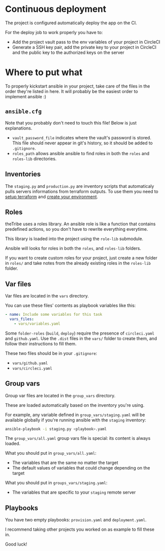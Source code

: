 # Continuous deployment

The project is configured automatically deploy the app on the CI.

For the deploy job to work properly you have to:
 - Add the project vault pass to the env variables of your project in CircleCI
 - Generate a SSH key pair, add the private key to your project in CircleCI
   and the public key to the authorized keys on the server

# Where to put what

To properly kickstart ansible in your project, take care of the files in the order
they're listed in here. It will probably be the easiest order to implement ansible :)

## `ansible.cfg`

Note that you probably don't need to touch this file! Below is just explanations.

- `vault_password_file` indicates where the vault's password is stored. This file should never
  appear in git's history, so it should be added to `.gitignore`.
- `roles_path` allows ansible ansible to find roles in both the `roles` and `roles-lib` directories.

## Inventories

The `staging.py` and `production.py` are inventory scripts that automaticaly
pulls servers informations from terraform outputs. To use them you need to
[setup terraform](../terraform/README.md#Configuration) and 
[create your environment](../terraform/README.md#creating-or-updating-an-environment).

## Roles

theTribe uses a roles library. An ansible role is like a function that contains
predefined actions, so you don't have to rewrite everything everytime.

This library is loaded into the project using the `role-lib` submodule.

Ansible will looks for roles in both the `roles`, and `roles-lib` folders.

If you want to create custom roles for your project, just create a new folder in `roles/`
and take notes from the already existing roles in the `roles-lib` folder.

## Var files

Var files are located in the `vars` directory.

You can use these files' contents as playbook variables like this:
```yaml
- name: Include some variables for this task
  vars_files:
    - vars/variables.yaml
```

Some `folder-roles` (`build`, `deploy`) require the presence of `circleci.yaml`
and `github.yaml`. Use the `.dist` files in the `vars/` folder to create them, and
follow their instructions to fill them.

These two files should be in your `.gitignore`:
- `vars/github.yaml`
- `vars/circleci.yaml`

## Group vars

Group var files are located in the `group_vars` directory.

These are loaded automatically based on the inventory you're using.

For example, any variable defined in `group_vars/staging.yaml` will be available
globally if you're running ansible with the `staging` inventory:
```bash
ansible-playbook -i staging.py <playbook>.yaml
```

The `group_vars/all.yaml` group vars file is special: its content is always loaded.

What you should put in `group_vars/all.yaml`:
- The variables that are the same no matter the target
- The default values of variables that could change depending on the target

What you should put in `groups_vars/staging.yaml`:
- The variables that are specific to your `staging` remote server

## Playbooks

You have two empty playbooks: `provision.yaml` and `deployment.yaml`.

I recommend taking other projects you worked on as example to fill these in.

Good luck!
